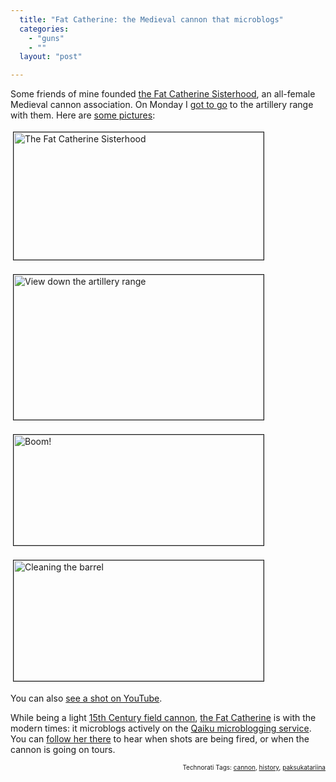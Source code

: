 ```yaml
---
  title: "Fat Catherine: the Medieval cannon that microblogs"
  categories: 
    - "guns"
    - ""
  layout: "post"

---
```

<p>
Some friends of mine founded <a href="http://www.flickr.com/groups/paksu-katariina/">the Fat Catherine Sisterhood</a>, an all-female Medieval cannon association. On Monday I <a href="http://www.qaiku.com/home/bergie/show/1de43a4242ccde243a411de80a637f3fe817d577d57/">got to go</a> to the artillery range with them. Here are <a href="http://www.flickr.com/photos/bergie/sets/72157618369723903/">some pictures</a>:
</p><p>
<a href="/files/fat-catherine-sisterhood.png"><img src="http://bergie.iki.fi/midcom-serveattachmentguid-5457d0ec455311deabec9f6cca02cf09cf09/fat-catherine-sisterhood-tm.jpg" height="204" width="400" border="1" hspace="4" vspace="4" alt="The Fat Catherine Sisterhood" title="The Fat Catherine Sisterhood" /></a>
</p><p>
<a href="/files/fat-catherine-range.png"><img src="http://bergie.iki.fi/midcom-serveattachmentguid-48df5d8c455011dea5e4d3d4af4a4e324e32/fat-catherine-range-tm.jpg" height="232" width="400" border="1" hspace="4" vspace="4" alt="View down the artillery range" title="View down the artillery range" /></a>
</p><p>
<a href="/files/fat-catherine-being-fired.png"><img src="http://bergie.iki.fi/midcom-serveattachmentguid-140794ee455011de8c1a57f47623d775d775/fat-catherine-being-fired-tm.jpg" height="177" width="400" border="1" hspace="4" vspace="4" alt="Boom!" title="Boom!" /></a>
</p><p>
<a href="/files/fat-catherine-cleanup.png"><img src="http://bergie.iki.fi/midcom-serveattachmentguid-4757e292455311de95a94138caefce59ce59/fat-catherine-cleanup-tm.jpg" height="193" width="400" border="1" hspace="4" vspace="4" alt="Cleaning the barrel" title="Cleaning the barrel" /></a>
</p><p>
You can also <a href="http://www.youtube.com/watch?v=UZm5sdTMpaQ">see a shot on YouTube</a>.
</p><p>
While being a light <a href="http://en.wikipedia.org/wiki/Cannon_in_the_Middle_Ages">15th Century field cannon</a>, <a href="http://www.qaiku.com/home/Paksu-Katariina/">the Fat Catherine</a> is with the modern times: it microblogs actively on the <a href="http://bergie.iki.fi/blog/microblogging-why_qaiku_might_do_what_twitter_and_brightkite_didn-t/">Qaiku microblogging service</a>. You can <a href="http://www.qaiku.com/home/Paksu-Katariina/">follow her there</a> to hear when shots are being fired, or when the cannon is going on tours.
</p>
<!-- technorati tags start --><p style="text-align:right;font-size:10px;">Technorati Tags: <a href="http://www.technorati.com/tag/cannon" rel="tag">cannon</a>, <a href="http://www.technorati.com/tag/history" rel="tag">history</a>, <a href="http://www.technorati.com/tag/paksukatariina" rel="tag">paksukatariina</a></p><!-- technorati tags end -->